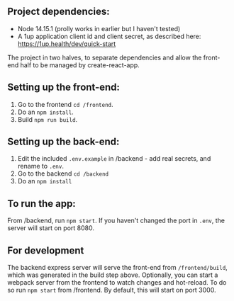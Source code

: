 ## Project dependencies:
 - Node 14.15.1 (prolly works in earlier but I haven't tested)
 - A 1up application client id and client secret, as described here: https://1up.health/dev/quick-start

 The project in two halves, to separate dependencies and allow the front-end half to be managed by create-react-app. 


## Setting up the front-end:
1. Go to the frontend `cd /frontend`.
2. Do an `npm install`.
3. Build `npm run build`.

## Setting up the back-end:
1. Edit the included `.env.example` in /backend - add real secrets, and rename to `.env`.
2. Go to the backend `cd /backend`
3. Do an `npm install`

## To run the app:
From /backend, run `npm start`. If you haven't changed the port in `.env`, the server will start on port 8080.

## For development
The backend express server will serve the front-end from `/frontend/build`, which was generated in the build step above.
Optionally, you can start a webpack server from the frontend to watch changes and hot-reload. To do so run `npm start` from /frontend. By default, this will start on port 3000.
